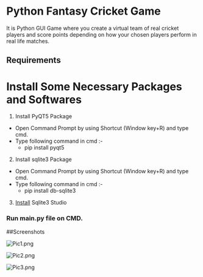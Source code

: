 # Python Fantasy Cricket Game
It  is Python GUI Game where you create a virtual team of real cricket players and score points depending  on how your chosen players perform in real life matches.

## Requirements
# Install Some Necessary Packages and Softwares

 1) Install PyQT5 Package
 * Open Command Prompt by using Shortcut (Window key+R) and type cmd.
 * Type following command in cmd :-
      * pip install pyqt5
 2) Install sqlite3 Package
 * Open Command Prompt by using Shortcut (Window key+R) and type cmd.
 * Type following command in cmd :-
      * pip install db-sqlite3
 3) [Install](https://sqlitestudio.pl/index.rvt?act=download) Sqlite3 Studio

### Run main.py file on CMD.

##Screenshots

![Pic1.png](https://registrationformusingjavascript.000webhostapp.com/Python%20GUI%20Cricket%20Game/Pic%201.png)

![Pic2.png](https://registrationformusingjavascript.000webhostapp.com/Python%20GUI%20Cricket%20Game/Pic%202.png)

![Pic3.png](https://registrationformusingjavascript.000webhostapp.com/Python%20GUI%20Cricket%20Game/Pic%203.png)
